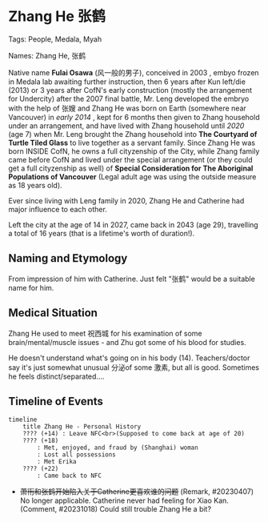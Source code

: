 # Zhang He 张鹤

Tags: People, Medala, Myah

Names: Zhang He, 张鹤

Native name **Fulai Osawa** (风一般的男子), conceived in 2003 <!--This date should be rather fixed since that's when Kun was around on Earth-->, embyo frozen in Medala lab awaiting further instruction, then 6 years after Kun left/die (2013) or 3 years after CofN's early construction (mostly the arrangement for Undercity) after the 2007 final battle, Mr. Leng developed the embryo with the help of 张嫂 and Zhang He was born on Earth (somewhere near Vancouver) in *early 2014* , kept for 6 months then given to Zhang household under an arrangement, and have lived with Zhang household until *2020* (age 7) <!--This data was rather fixed because that's still the very early stages of CofN development, the 2012-2035 period--> when Mr. Leng brought the Zhang household into **The Courtyard of Turtle Tiled Glass** to live together as a servant family. Since Zhang He was born INSIDE CofN, he owns a full cityzenship of the City, while Zhang family came before CofN and lived under the special arrangement (or they could get a full cityzenship as well) of **Special Consideration for The Aboriginal Populations of Vancouver** (Legal adult age was using the outside measure as 18 years old). 

Ever since living with Leng family in 2020, Zhang He and Catherine had major influence to each other.

Left the city at the age of 14 in 2027, came back in 2043 (age 29), travelling a total of 16 years (that is a lifetime's worth of duration!).

## Naming and Etymology

From impression of him with Catherine. Just felt "张鹤" would be a suitable name for him.

## Medical Situation

Zhang He used to meet 祝西城 for his examination of some brain/mental/muscle issues - and Zhu got some of his blood for studies.

He doesn't understand what's going on in his body (14). Teachers/doctor say it's just somewhat unusual 分泌of some 激素, but all is good. Sometimes he feels distinct/separated....

## Timeline of Events

```mermaid
timeline
    title Zhang He - Personal History
    ???? (+14) : Leave NFC<br>(Supposed to come back at age of 20)
    ???? (+18) 
        : Met, enjoyed, and fraud by (Shanghai) woman
        : Lost all possessions
        : Met Erika
    ???? (+22) 
        : Came back to NFC
```

* ~~萧衎和张鹤开始陷入关于Catherine更喜欢谁的问题~~ (Remark, #20230407) No longer applicable. Catherine never had feeling for Xiao Kan. (Comment, #20231018) Could still trouble Zhang He a bit?